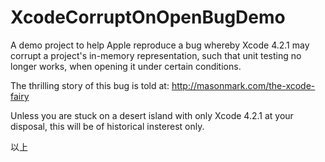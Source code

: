 XcodeCorruptOnOpenBugDemo
=========================

A demo project to help Apple reproduce a bug whereby Xcode 4.2.1 may corrupt a project's in-memory representation, such that unit testing no longer works, when opening it under certain conditions.

The thrilling story of this bug is told at: http://masonmark.com/the-xcode-fairy

Unless you are stuck on a desert island with only Xcode 4.2.1 at your disposal, this will be of historical insterest only. 

以上
